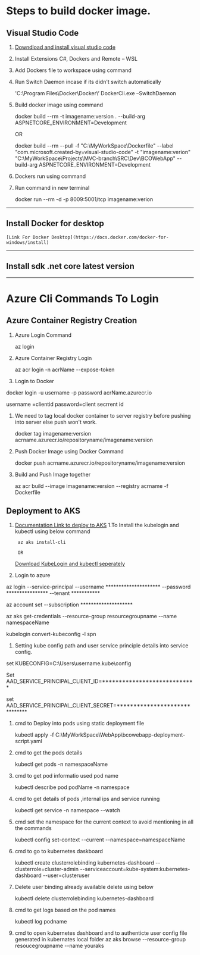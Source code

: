 
# Steps to build docker image.

##	Visual Studio Code
1.	[Downdload and install  visual studio code](https://code.visualstudio.com/download) 
 
1.	Install Extensions C#, Dockers and Remote – WSL

1.	Add Dockers file to workspace using command

1.	Run Switch Daemon incase if its didn't switch automatically

	'C:\Program Files\Docker\Docker\’ DockerCli.exe –SwitchDaemon

1.	Build docker image using command

	docker  build --rm -t imagename:version . --build-arg ASPNETCORE_ENVIRONMENT=Development

	OR

	docker build --rm --pull -f "C:\MyWorkSpace\Dockerfile" --label "com.microsoft.created-by=visual-studio-code" -t "imagename:verion" "C:\MyWorkSpace\Projects\MVC-branch\SRC\Dev\BCOWebApp" --build-arg ASPNETCORE_ENVIRONMENT=Development

1.	Dockers run using command
1.	Run command in new terminal

	docker run --rm -d -p 8009:5001/tcp imagename:verion
---
##	Install Docker for desktop
	[Link For Docker Desktop](https://docs.docker.com/docker-for-windows/install)
---
##	Install sdk .net core latest version
---

# Azure Cli Commands To Login

## Azure Container Registry Creation
1. Azure Login Command

 	 az login

1. Azure Container Registry Login
	
	az acr login -n acrName --expose-token

1. Login to Docker

docker login -u username -p password acrName.azurecr.io

username =clientid
password=client secrrent id

	
1. We need to tag local docker container to server registry before pushing into server else push won't work.

	docker tag imagename:version acrname.azurecr.io/repositoryname/imagename:version

1. Push Docker Image using Docker Command 

	docker push acrname.azurecr.io/repositoryname/imagename:version


1. Build and Push Image together

	az acr build --image imagename:version --registry acrname -f Dockerfile  
	

## Deployment to AKS 

1. [Documentation Link to deploy to AKS](https://docs.microsoft.com/en-us/azure/aks/kubernetes-walkthrough)
1.To Install the kubelogin and kubectl using below command 

		az aks install-cli
		
		OR

	[Download KubeLogin and kubectl seperately](https://github.com/Azure/kubelogin/releases)

1. Login to azure 

az login --service-principal --username ********************* --password **************** --tenant ***********

az account set --subscription ********************

az aks get-credentials --resource-group resourcegroupname --name namespaceName

kubelogin convert-kubeconfig -l spn

1. Setting kube config path and user service principle details into service config. 


set KUBECONFIG=C:\Users\username\.kube\config

Set AAD_SERVICE_PRINCIPAL_CLIENT_ID=****************************

set AAD_SERVICE_PRINCIPAL_CLIENT_SECRET=******************************



1. cmd to Deploy into pods using static deployment file

	kubectl apply -f C:\MyWorkSpace\WebApp\bcowebapp-deployment-script.yaml

1. cmd to get the pods details 
   
	kubectl get pods -n namespaceName

1. cmd to get pod informatio used pod name

	kubectl describe pod podName -n namespace

1. cmd to get details of pods ,internal ips and service running 
	
	kubectl get service -n namespace --watch 

1. cmd set the namespace for the current context to avoid mentioning in all the commands

	kubectl config set-context --current --namespace=namespaceName

1. cmd to go to kubernetes daskboard

	kubectl create clusterrolebinding kubernetes-dashboard --clusterrole=cluster-admin --serviceaccount=kube-system:kubernetes-dashboard --user=clusteruser

1. Delete  user binding already available delete using below 
	
	kubectl delete clusterrolebinding kubernetes-dashboard

1. cmd to get logs based on the pod names

	kubectl log podname

1. cmd to open kubernetes dashboard and to authenticte user config file generated in kubernates local folder
	az aks browse --resource-group resoucegroupname --name youraks




